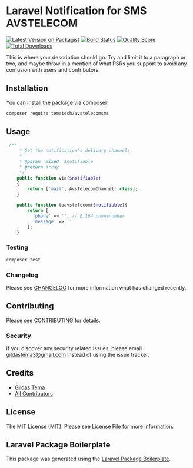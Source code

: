 # Laravel Notification for SMS AVSTELECOM

[![Latest Version on Packagist](https://img.shields.io/packagist/v/tematech/avstelecomsms.svg?style=flat-square)](https://packagist.org/packages/tematech/avstelecomsms)
[![Build Status](https://img.shields.io/travis/tematech/avstelecomsms/master.svg?style=flat-square)](https://travis-ci.org/tematech/avstelecomsms)
[![Quality Score](https://img.shields.io/scrutinizer/g/tematech/avstelecomsms.svg?style=flat-square)](https://scrutinizer-ci.com/g/tematech/avstelecomsms)
[![Total Downloads](https://img.shields.io/packagist/dt/tematech/avstelecomsms.svg?style=flat-square)](https://packagist.org/packages/tematech/avstelecomsms)

This is where your description should go. Try and limit it to a paragraph or two, and maybe throw in a mention of what PSRs you support to avoid any confusion with users and contributors.

## Installation

You can install the package via composer:

```bash
composer require tematech/avstelecomsms
```

## Usage

``` php
 /**
     * Get the notification's delivery channels.
     *
     * @param  mixed  $notifiable
     * @return array
     */
    public function via($notifiable)
    {
        return ['mail', AvsTelecomChannel::class];
    }

    public function toavstelecom($notifiable){
        return [
          'phone' => '', // E.164 phonenumber
          'message' => ''
        ];
    }
```

### Testing

``` bash
composer test
```

### Changelog

Please see [CHANGELOG](CHANGELOG.md) for more information what has changed recently.

## Contributing

Please see [CONTRIBUTING](CONTRIBUTING.md) for details.

### Security

If you discover any security related issues, please email gildastema3@gmail.com instead of using the issue tracker.

## Credits

- [Gildas Tema](https://github.com/tematech)
- [All Contributors](../../contributors)

## License

The MIT License (MIT). Please see [License File](LICENSE.md) for more information.

## Laravel Package Boilerplate

This package was generated using the [Laravel Package Boilerplate](https://laravelpackageboilerplate.com).
